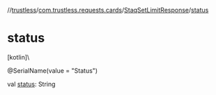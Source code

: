//[trustless](../../../index.md)/[com.trustless.requests.cards](../index.md)/[StaqSetLimitResponse](index.md)/[status](status.md)

# status

[kotlin]\

@SerialName(value = &quot;Status&quot;)

val [status](status.md): String
